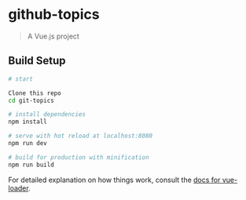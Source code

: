 # github-topics

> A Vue.js project

## Build Setup

``` bash
# start

Clone this repo
cd git-topics

# install dependencies
npm install

# serve with hot reload at localhost:8080
npm run dev

# build for production with minification
npm run build
```

For detailed explanation on how things work, consult the [docs for vue-loader](http://vuejs.github.io/vue-loader).

